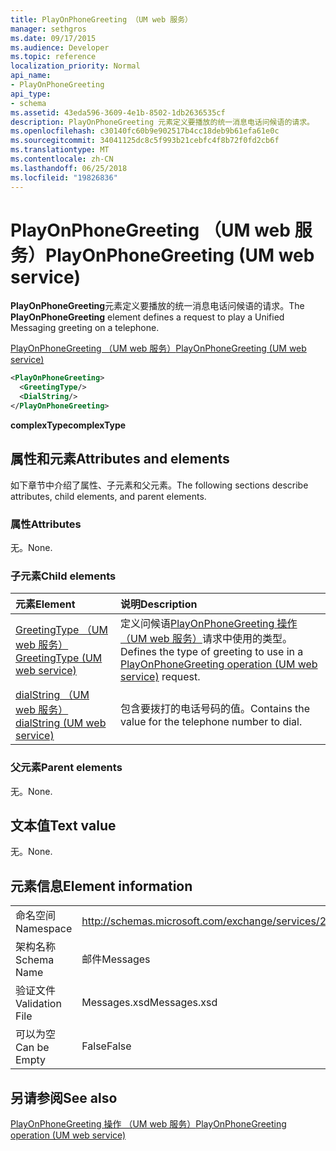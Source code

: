 ```yaml
---
title: PlayOnPhoneGreeting （UM web 服务）
manager: sethgros
ms.date: 09/17/2015
ms.audience: Developer
ms.topic: reference
localization_priority: Normal
api_name:
- PlayOnPhoneGreeting
api_type:
- schema
ms.assetid: 43eda596-3609-4e1b-8502-1db2636535cf
description: PlayOnPhoneGreeting 元素定义要播放的统一消息电话问候语的请求。
ms.openlocfilehash: c30140fc60b9e902517b4cc18deb9b61efa61e0c
ms.sourcegitcommit: 34041125dc8c5f993b21cebfc4f8b72f0fd2cb6f
ms.translationtype: MT
ms.contentlocale: zh-CN
ms.lasthandoff: 06/25/2018
ms.locfileid: "19826836"
---
```

# <a name="playonphonegreeting-um-web-service"></a><span data-ttu-id="cbdd0-103">PlayOnPhoneGreeting （UM web 服务）</span><span class="sxs-lookup"><span data-stu-id="cbdd0-103">PlayOnPhoneGreeting (UM web service)</span></span>

<span data-ttu-id="cbdd0-104">**PlayOnPhoneGreeting**元素定义要播放的统一消息电话问候语的请求。</span><span class="sxs-lookup"><span data-stu-id="cbdd0-104">The **PlayOnPhoneGreeting** element defines a request to play a Unified Messaging greeting on a telephone.</span></span> 
  
[<span data-ttu-id="cbdd0-105">PlayOnPhoneGreeting （UM web 服务）</span><span class="sxs-lookup"><span data-stu-id="cbdd0-105">PlayOnPhoneGreeting (UM web service)</span></span>](playonphonegreeting-um-web-service.md)
  
```xml
<PlayOnPhoneGreeting>
  <GreetingType/>
  <DialString/>
</PlayOnPhoneGreeting>
```

 <span data-ttu-id="cbdd0-106">**complexType**</span><span class="sxs-lookup"><span data-stu-id="cbdd0-106">**complexType**</span></span>
## <a name="attributes-and-elements"></a><span data-ttu-id="cbdd0-107">属性和元素</span><span class="sxs-lookup"><span data-stu-id="cbdd0-107">Attributes and elements</span></span>

<span data-ttu-id="cbdd0-108">如下章节中介绍了属性、子元素和父元素。</span><span class="sxs-lookup"><span data-stu-id="cbdd0-108">The following sections describe attributes, child elements, and parent elements.</span></span>
  
### <a name="attributes"></a><span data-ttu-id="cbdd0-109">属性</span><span class="sxs-lookup"><span data-stu-id="cbdd0-109">Attributes</span></span>

<span data-ttu-id="cbdd0-110">无。</span><span class="sxs-lookup"><span data-stu-id="cbdd0-110">None.</span></span>
  
### <a name="child-elements"></a><span data-ttu-id="cbdd0-111">子元素</span><span class="sxs-lookup"><span data-stu-id="cbdd0-111">Child elements</span></span>

|<span data-ttu-id="cbdd0-112">**元素**</span><span class="sxs-lookup"><span data-stu-id="cbdd0-112">**Element**</span></span>|<span data-ttu-id="cbdd0-113">**说明**</span><span class="sxs-lookup"><span data-stu-id="cbdd0-113">**Description**</span></span>|
|:-----|:-----|
|[<span data-ttu-id="cbdd0-114">GreetingType （UM web 服务）</span><span class="sxs-lookup"><span data-stu-id="cbdd0-114">GreetingType (UM web service)</span></span>](greetingtype-um-web-service.md) <br/> |<span data-ttu-id="cbdd0-115">定义问候语[PlayOnPhoneGreeting 操作 （UM web 服务）](playonphonegreeting-operation-um-web-service.md)请求中使用的类型。</span><span class="sxs-lookup"><span data-stu-id="cbdd0-115">Defines the type of greeting to use in a [PlayOnPhoneGreeting operation (UM web service)](playonphonegreeting-operation-um-web-service.md) request.</span></span>  <br/> |
|[<span data-ttu-id="cbdd0-116">dialString （UM web 服务）</span><span class="sxs-lookup"><span data-stu-id="cbdd0-116">dialString (UM web service)</span></span>](dialstring-um-web-service.md) <br/> |<span data-ttu-id="cbdd0-117">包含要拨打的电话号码的值。</span><span class="sxs-lookup"><span data-stu-id="cbdd0-117">Contains the value for the telephone number to dial.</span></span>  <br/> |
   
### <a name="parent-elements"></a><span data-ttu-id="cbdd0-118">父元素</span><span class="sxs-lookup"><span data-stu-id="cbdd0-118">Parent elements</span></span>

<span data-ttu-id="cbdd0-119">无。</span><span class="sxs-lookup"><span data-stu-id="cbdd0-119">None.</span></span>
  
## <a name="text-value"></a><span data-ttu-id="cbdd0-120">文本值</span><span class="sxs-lookup"><span data-stu-id="cbdd0-120">Text value</span></span>

<span data-ttu-id="cbdd0-121">无。</span><span class="sxs-lookup"><span data-stu-id="cbdd0-121">None.</span></span>
  
## <a name="element-information"></a><span data-ttu-id="cbdd0-122">元素信息</span><span class="sxs-lookup"><span data-stu-id="cbdd0-122">Element information</span></span>

|||
|:-----|:-----|
|<span data-ttu-id="cbdd0-123">命名空间</span><span class="sxs-lookup"><span data-stu-id="cbdd0-123">Namespace</span></span>  <br/> |http://schemas.microsoft.com/exchange/services/2006/messages  <br/> |
|<span data-ttu-id="cbdd0-124">架构名称</span><span class="sxs-lookup"><span data-stu-id="cbdd0-124">Schema Name</span></span>  <br/> |<span data-ttu-id="cbdd0-125">邮件</span><span class="sxs-lookup"><span data-stu-id="cbdd0-125">Messages</span></span>  <br/> |
|<span data-ttu-id="cbdd0-126">验证文件</span><span class="sxs-lookup"><span data-stu-id="cbdd0-126">Validation File</span></span>  <br/> |<span data-ttu-id="cbdd0-127">Messages.xsd</span><span class="sxs-lookup"><span data-stu-id="cbdd0-127">Messages.xsd</span></span>  <br/> |
|<span data-ttu-id="cbdd0-128">可以为空</span><span class="sxs-lookup"><span data-stu-id="cbdd0-128">Can be Empty</span></span>  <br/> |<span data-ttu-id="cbdd0-129">False</span><span class="sxs-lookup"><span data-stu-id="cbdd0-129">False</span></span>  <br/> |
   
## <a name="see-also"></a><span data-ttu-id="cbdd0-130">另请参阅</span><span class="sxs-lookup"><span data-stu-id="cbdd0-130">See also</span></span>



[<span data-ttu-id="cbdd0-131">PlayOnPhoneGreeting 操作 （UM web 服务）</span><span class="sxs-lookup"><span data-stu-id="cbdd0-131">PlayOnPhoneGreeting operation (UM web service)</span></span>](playonphonegreeting-operation-um-web-service.md)

